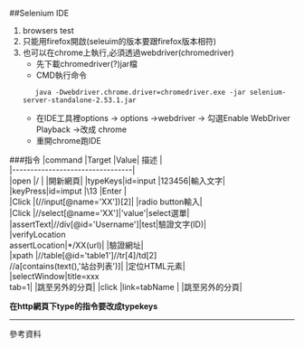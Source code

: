 ##Selenium IDE  

1. browsers test   
2. 只能用firefox開啟(seleuim的版本要跟firefox版本相符)   
3. 也可以在chrome上執行,必須透過webdriver(chromedriver)   
   * 先下載chromedriver(?)jar檔   
   * CMD執行命令   
   ```
      java -Dwebdriver.chrome.driver=chromedriver.exe -jar selenium-server-standalone-2.53.1.jar 
   ```
   * 在IDE工具裡options -> options ->webdriver ->  勾選Enable WebDriver Playback  ->改成 chrome   
   * 重開chrome跑IDE 

###指令
|command |Target    |Value| 描述  |   
|---------------------------------|   
|open    |/         |     |開新網頁|
|typeKeys|id=input |123456|輸入文字|   
|keyPress|id=imput |\13   |Enter  |   
|Click   |(//input[@name='XX'])[2]| |radio button輸入|   
|Click   |//select[@name='XX']|'value'|select選單|  
|assertText|//div[@id='Username']|test|驗證文字(ID)|   
|verifyLocation<br/>assertLocation|*/XX(url)| |驗證網址|  
|xpath |//table[@id='table1']//tr[4]/td[2]<br/>//a[contains(text(),'站台列表')]| |定位HTML元素|   
|selectWindow|title=xxx <br/>tab=1| |跳至另外的分頁|
|click   |link=tabName |  |跳至另外的分頁|


**在http網頁下type的指令要改成typekeys**


  
  

---
參考資料  

